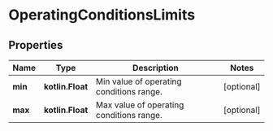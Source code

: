 
# OperatingConditionsLimits

## Properties
Name | Type | Description | Notes
------------ | ------------- | ------------- | -------------
**min** | **kotlin.Float** | Min value of operating conditions range. |  [optional]
**max** | **kotlin.Float** | Max value of operating conditions range. |  [optional]



